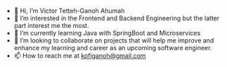- 👋 Hi, I’m Victor Tetteh-Ganoh Ahumah
- 👀 I’m interested in the Frontend and Backend Engineering but the latter part interest me the most.
- 🌱 I’m currently learning Java with SpringBoot and Microservices
- 💞️ I’m looking to collaborate on projects that will help me improve and enhance my learning and career as an upcoming software engineer.
- 📫 How to reach me at kofiganoh@gmail.com

<!---
VicGanoh/VicGanoh is a ✨ special ✨ repository because its `README.md` (this file) appears on your GitHub profile.
You can click the Preview link to take a look at your changes.
--->
